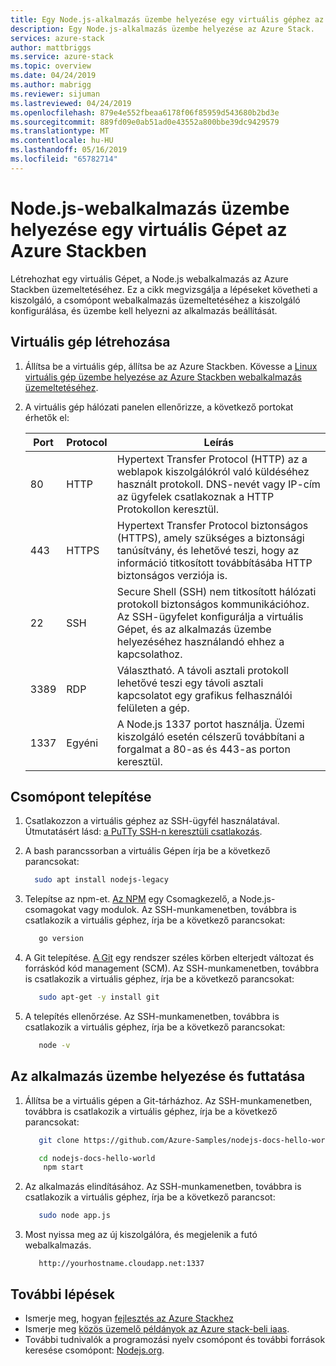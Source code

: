 ```yaml
---
title: Egy Node.js-alkalmazás üzembe helyezése egy virtuális géphez az Azure Stackben |} A Microsoft Docs
description: Egy Node.js-alkalmazás üzembe helyezése az Azure Stack.
services: azure-stack
author: mattbriggs
ms.service: azure-stack
ms.topic: overview
ms.date: 04/24/2019
ms.author: mabrigg
ms.reviewer: sijuman
ms.lastreviewed: 04/24/2019
ms.openlocfilehash: 879e4e552fbeaa6178f06f85959d543680b2bd3e
ms.sourcegitcommit: 889fd09e0ab51ad0e43552a800bbe39dc9429579
ms.translationtype: MT
ms.contentlocale: hu-HU
ms.lasthandoff: 05/16/2019
ms.locfileid: "65782714"
---
```

# <a name="how-to-deploy-a-nodejs-web-app-to-a-vm-in-azure-stack"></a>Node.js-webalkalmazás üzembe helyezése egy virtuális Gépet az Azure Stackben

Létrehozhat egy virtuális Gépet, a Node.js webalkalmazás az Azure Stackben üzemeltetéséhez. Ez a cikk megvizsgálja a lépéseket követheti a kiszolgáló, a csomópont webalkalmazás üzemeltetéséhez a kiszolgáló konfigurálása, és üzembe kell helyezni az alkalmazás beállítását.

## <a name="create-a-vm"></a>Virtuális gép létrehozása

1. Állítsa be a virtuális gép, állítsa be az Azure Stackben. Kövesse a [Linux virtuális gép üzembe helyezése az Azure Stackben webalkalmazás üzemeltetéséhez](azure-stack-dev-start-howto-deploy-linux.md).

2. A virtuális gép hálózati panelen ellenőrizze, a következő portokat érhetők el:

    | Port | Protocol | Leírás |
    | --- | --- | --- |
    | 80 | HTTP | Hypertext Transfer Protocol (HTTP) az a weblapok kiszolgálókról való küldéséhez használt protokoll. DNS-nevét vagy IP-cím az ügyfelek csatlakoznak a HTTP Protokollon keresztül. |
    | 443 | HTTPS | Hypertext Transfer Protocol biztonságos (HTTPS), amely szükséges a biztonsági tanúsítvány, és lehetővé teszi, hogy az információ titkosított továbbításába HTTP biztonságos verziója is.  |
    | 22 | SSH | Secure Shell (SSH) nem titkosított hálózati protokoll biztonságos kommunikációhoz. Az SSH-ügyfelet konfigurálja a virtuális Gépet, és az alkalmazás üzembe helyezéséhez használandó ehhez a kapcsolathoz. |
    | 3389 | RDP | Választható. A távoli asztali protokoll lehetővé teszi egy távoli asztali kapcsolatot egy grafikus felhasználói felületen a gép.   |
    | 1337 | Egyéni | A Node.js 1337 portot használja. Üzemi kiszolgáló esetén célszerű továbbítani a forgalmat a 80-as és 443-as porton keresztül. |

## <a name="install-node"></a>Csomópont telepítése

1. Csatlakozzon a virtuális géphez az SSH-ügyfél használatával. Útmutatásért lásd: [a PuTTy SSH-n keresztüli csatlakozás](azure-stack-dev-start-howto-ssh-public-key.md#connect-via-ssh-with-putty).
1. A bash parancssorban a virtuális Gépen írja be a következő parancsokat:

    ```bash  
      sudo apt install nodejs-legacy
    ```

2. Telepítse az npm-et. [Az NPM](https://www.npmjs.com/) egy Csomagkezelő, a Node.js-csomagokat vagy modulok. Az SSH-munkamenetben, továbbra is csatlakozik a virtuális géphez, írja be a következő parancsokat:

    ```bash  
       go version
    ```

3. A Git telepítése. [A Git](https://git-scm.com) egy rendszer széles körben elterjedt változat és forráskód kód management (SCM). Az SSH-munkamenetben, továbbra is csatlakozik a virtuális géphez, írja be a következő parancsokat:

    ```bash  
       sudo apt-get -y install git
    ```

3. A telepítés ellenőrzése. Az SSH-munkamenetben, továbbra is csatlakozik a virtuális géphez, írja be a következő parancsokat:

    ```bash  
       node -v
    ```

## <a name="deploy-and-run-the-app"></a>Az alkalmazás üzembe helyezése és futtatása

1. Állítsa be a virtuális gépen a Git-tárházhoz. Az SSH-munkamenetben, továbbra is csatlakozik a virtuális géphez, írja be a következő parancsokat:

    ```bash  
       git clone https://github.com/Azure-Samples/nodejs-docs-hello-world.git
    
       cd nodejs-docs-hello-world
        npm start
    ```

2. Az alkalmazás elindításához. Az SSH-munkamenetben, továbbra is csatlakozik a virtuális géphez, írja be a következő parancsot:

    ```bash  
       sudo node app.js
    ```

3.  Most nyissa meg az új kiszolgálóra, és megjelenik a futó webalkalmazás.

    ```HTTP  
       http://yourhostname.cloudapp.net:1337
    ```

## <a name="next-steps"></a>További lépések

- Ismerje meg, hogyan [fejlesztés az Azure Stackhez](azure-stack-dev-start.md)
- Ismerje meg [közös üzemelő példányok az Azure stack-beli iaas](azure-stack-dev-start-deploy-app.md).
- További tudnivalók a programozási nyelv csomópont és további források keresése csomópont: [Nodejs.org](https://nodejs.org).